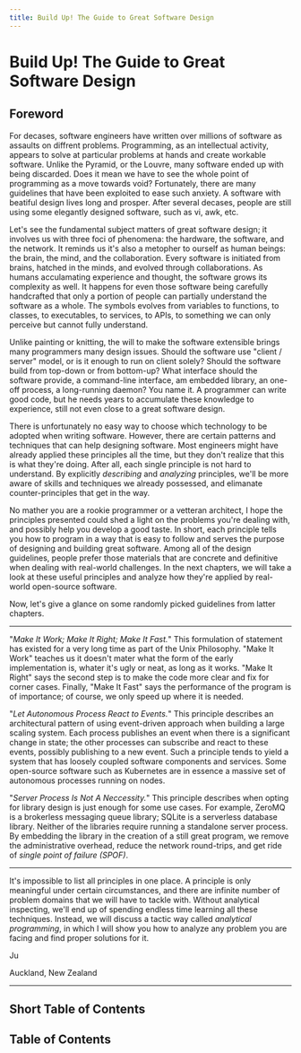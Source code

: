 ```yaml
---
title: Build Up! The Guide to Great Software Design
---
```


# Build Up! The Guide to Great Software Design

## Foreword

For decases, software engineers have written over millions of software as assaults on diffrent problems. Programming, as an intellectual activity, appears to solve at particular problems at hands and create workable software.  Unlike the Pyramid, or the Louvre, many software ended up with being discarded. Does it mean we have to see the whole point of programming as a move towards void? Fortunately, there are many guidelines that have been exploited to ease such anxiety. A software with beatiful design lives long and prosper. After several decases, people are still using some elegantly designed software, such as vi, awk, etc.

Let's see the fundamental subject matters of great software design; it involves us with three foci of phenomena: the hardware, the software, and the network. It reminds us it's also a metopher to ourself as human beings: the brain, the mind, and the collaboration. Every software is initiated from brains, hatched in the minds, and evolved through collaborations.  As humans acculamating experience and thought, the software grows its complexity as well. It happens for even those software being carefully handcrafted that only a portion of people can partially understand the software as a whole. The symbols evolves from variables to functions, to classes, to executables, to services, to APIs, to something we can only perceive but cannot fully understand.

Unlike painting or knitting, the will to make the software extensible brings many programmers many design issues. Should the software use "client / server" model, or is it enough to run on client solely? Should the software build from top-down or from bottom-up? What interface should the software provide, a command-line interface, am embedded library, an one-off process, a long-running daemon? You name it. A programmer can write good code, but he needs years to accumulate these knowledge to experience, still not even close to a great software design.

There is unfortunately no easy way to choose which technology to be adopted when writing software. However, there are certain patterns and techniques that can help designing software. Most engineers might have already applied these principles all the time, but they don't realize that this is what they're doing. After all, each single principle is not hard to understand. By explicitly *describing* and *analyzing* principles, we'll be more aware of skills and techniques we already possessed, and elimanate counter-principles that get in the way. 

No mather you are a rookie programmer or a vetteran architect, I hope the principles presented could shed a light on the problems you're dealing with, and possibly help you develop a good taste. In short, each principle tells you how to program in a way that is easy to follow and serves the purpose of designing and building great software. Among all of the design guidelines, people prefer those materials that are concrete and definitive when dealing with real-world challenges. In the next chapters, we will take a look at these useful principles and analyze how they're applied by real-world open-source software.

Now, let's give a glance on some randomly picked guidelines from latter chapters.

------

"*Make It Work; Make It Right; Make It Fast.*" This formulation of statement has existed for a very long time as part of the Unix Philosophy. "Make It Work" teaches us it doesn't mater what the form of the early implementation is, whater it's ugly or neat, as long as it works. "Make It Right" says the second step is to make the code more clear and fix for corner cases. Finally, "Make It Fast" says the performance of the program is of importance; of course, we only speed up where it is needed.

"*Let Autonomous Process React to Events.*" This principle describes an architectural pattern of using event-driven approach when building a large scaling system. Each process publishes an event when there is a significant change in state; the other processes can subscribe and react to these events, possibly publishing to a new event. Such a principle tends to yield a system that has loosely coupled software components and services. Some open-source software such as Kubernetes are in essence a massive set of autonomous processes running on nodes.

"*Server Process Is Not A Neccessity.*" This principle describes when opting for library design is just enough for some use cases. For example, ZeroMQ is a brokerless messaging queue library; SQLite is a serverless database library. Neither of the libraries require running a standalone server process. By embedding the library in the creation of a still great program, we remove the administrative overhead, reduce the network round-trips, and get ride of *single point of failure (SPOF)*.

------

It's impossible to list all principles in one place. A principle is only meaningful under certain circumstances, and there are infinite number of problem domains that we will have to tackle with. Without analytical inspecting, we'll end up of spending endless time learning all these techniques. Instead, we will discuss a tactic way called *analytical programming*, in which I will show you how to analyze any problem you are facing and find proper solutions for it.



Ju

Auckland, New Zealand

---

## Short Table of Contents



## Table of Contents

